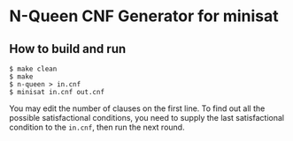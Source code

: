 # N-Queen CNF Generator for minisat

## How to build and run

	$ make clean
	$ make
	$ n-queen > in.cnf
	$ minisat in.cnf out.cnf

You may edit the number of clauses on the first line. To find out all the possible satisfactional conditions, you need to supply the last satisfactional condition to the `in.cnf`, then run the next round.
